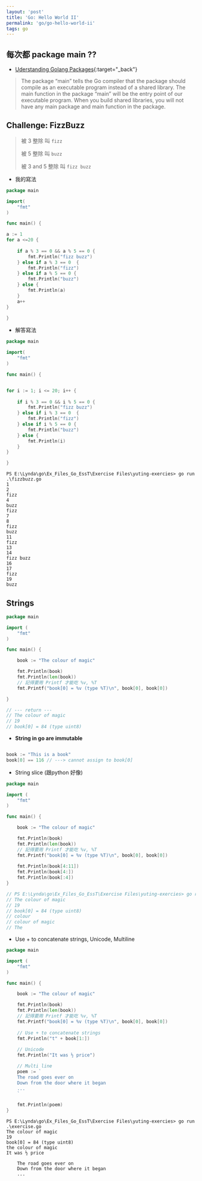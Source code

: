 ```yaml
---
layout: 'post'
title: 'Go: Hello World II'
permalink: 'go/go-hello-world-ii'
tags: go 
---
```


## 每次都 package main ??

- [Uderstanding Golang Packages](https://thenewstack.io/understanding-golang-packages/){:target="_back"}

> The package “main” tells the Go compiler that the package should compile as an executable program instead of a shared library. The main function in the package “main” will be the entry point of our executable program. When you build shared libraries, you will not have any main package and main function in the package.

## Challenge: FizzBuzz

> 被 3 整除 叫 `fizz`
>
> 被 5 整除 叫 `buzz`
>
> 被 3 and 5 整除 叫 `fizz buzz`

- 我的寫法

~~~go
package main

import(
	"fmt"
)

func main() {

a := 1
for a <=20 {
	
	if a % 3 == 0 && a % 5 == 0 {
		fmt.Println("fizz buzz")
	} else if a % 3 == 0  {
		fmt.Println("fizz")
	} else if a % 5 == 0 {
		fmt.Println("buzz")
	} else {
		fmt.Println(a)
	}
	a++
} 

}
~~~

- 解答寫法

~~~go
package main

import(
	"fmt"
)

func main() {


for i := 1; i <= 20; i++ {
	
	if i % 3 == 0 && i % 5 == 0 {
		fmt.Println("fizz buzz")
	} else if i % 3 == 0  {
		fmt.Println("fizz")
	} else if i % 5 == 0 {
		fmt.Println("buzz")
	} else {
		fmt.Println(i)
	}
} 

}
~~~

~~~
PS E:\Lynda\go\Ex_Files_Go_EssT\Exercise Files\yuting-exercies> go run .\fizzbuzz.go
1
2
fizz
4
buzz
fizz
7
8
fizz
buzz
11
fizz
13
14
fizz buzz
16
17
fizz
19
buzz
~~~

## Strings

~~~go
package main

import (
    "fmt"
)

func main() {

    book := "The colour of magic"

    fmt.Println(book)
    fmt.Println(len(book))
    // 記得要用 Printf 才能吃 %v, %T
    fmt.Printf("book[0] = %v (type %T)\n", book[0], book[0])

}

// --- return ---
// The colour of magic
// 19
// book[0] = 84 (type uint8)
~~~

- __String in go are immutable__

~~~go

book := "This is a book"
book[0] == 116 // ---> cannot assign to book[0]
~~~

- String slice (跟python 好像)

~~~go
package main

import (
    "fmt"
)

func main() {

    book := "The colour of magic"

    fmt.Println(book)
    fmt.Println(len(book))
    // 記得要用 Printf 才能吃 %v, %T
    fmt.Printf("book[0] = %v (type %T)\n", book[0], book[0])
    
    fmt.Println(book[4:11])
    fmt.Println(book[4:])
    fmt.Println(book[:4])
}

// PS E:\Lynda\go\Ex_Files_Go_EssT\Exercise Files\yuting-exercies> go run .\exercise.go
// The colour of magic
// 19
// book[0] = 84 (type uint8)
// colour
// colour of magic
// The
~~~

- Use + to concatenate strings, Unicode, Multiline

~~~go
package main

import (
    "fmt"
)

func main() {

    book := "The colour of magic"

    fmt.Println(book)
    fmt.Println(len(book))
    // 記得要用 Printf 才能吃 %v, %T
    fmt.Printf("book[0] = %v (type %T)\n", book[0], book[0])
    
    // Use + to concatenate strings
    fmt.Println("t" + book[1:])
    
    // Unicode
    fmt.Println("It was ½ price")

    // Multi line
    poem := `
    The road goes ever on 
    Down from the door where it began
    ...
    `

    fmt.Println(poem)
}
~~~

~~~
PS E:\Lynda\go\Ex_Files_Go_EssT\Exercise Files\yuting-exercies> go run .\exercise.go
The colour of magic
19
book[0] = 84 (type uint8)
the colour of magic
It was ½ price

    The road goes ever on
    Down from the door where it began
    ...

~~~